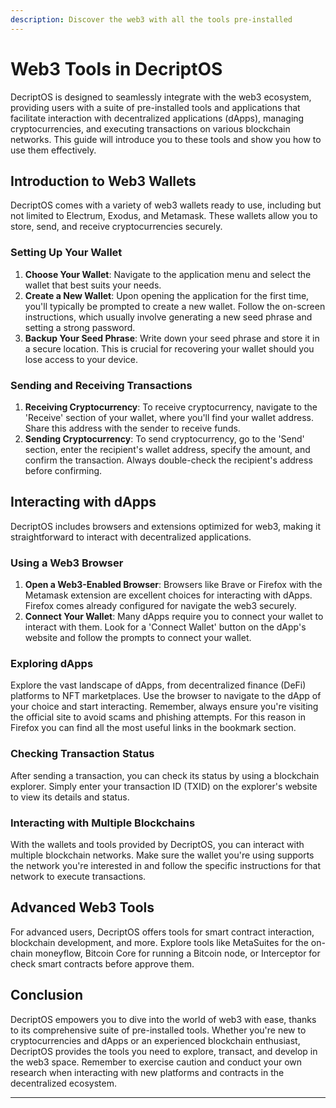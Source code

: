 ```yaml
---
description: Discover the web3 with all the tools pre-installed
---
```


# Web3 Tools in DecriptOS

DecriptOS is designed to seamlessly integrate with the web3 ecosystem, providing users with a suite of pre-installed tools and applications that facilitate interaction with decentralized applications (dApps), managing cryptocurrencies, and executing transactions on various blockchain networks. This guide will introduce you to these tools and show you how to use them effectively.

## Introduction to Web3 Wallets

DecriptOS comes with a variety of web3 wallets ready to use, including but not limited to Electrum, Exodus, and Metamask. These wallets allow you to store, send, and receive cryptocurrencies securely.

### Setting Up Your Wallet

1. **Choose Your Wallet**: Navigate to the application menu and select the wallet that best suits your needs.
2. **Create a New Wallet**: Upon opening the application for the first time, you'll typically be prompted to create a new wallet. Follow the on-screen instructions, which usually involve generating a new seed phrase and setting a strong password.
3. **Backup Your Seed Phrase**: Write down your seed phrase and store it in a secure location. This is crucial for recovering your wallet should you lose access to your device.

### Sending and Receiving Transactions

1. **Receiving Cryptocurrency**: To receive cryptocurrency, navigate to the 'Receive' section of your wallet, where you'll find your wallet address. Share this address with the sender to receive funds.
2. **Sending Cryptocurrency**: To send cryptocurrency, go to the 'Send' section, enter the recipient's wallet address, specify the amount, and confirm the transaction. Always double-check the recipient's address before confirming.

## Interacting with dApps

DecriptOS includes browsers and extensions optimized for web3, making it straightforward to interact with decentralized applications.

### Using a Web3 Browser

1. **Open a Web3-Enabled Browser**: Browsers like Brave or Firefox with the Metamask extension are excellent choices for interacting with dApps. Firefox comes already configured for navigate the web3 securely.
2. **Connect Your Wallet**: Many dApps require you to connect your wallet to interact with them. Look for a 'Connect Wallet' button on the dApp's website and follow the prompts to connect your wallet.

### Exploring dApps

Explore the vast landscape of dApps, from decentralized finance (DeFi) platforms to NFT marketplaces. Use the browser to navigate to the dApp of your choice and start interacting. Remember, always ensure you're visiting the official site to avoid scams and phishing attempts. For this reason in Firefox you can find all the most useful links in the bookmark section.

### Checking Transaction Status

After sending a transaction, you can check its status by using a blockchain explorer. Simply enter your transaction ID (TXID) on the explorer's website to view its details and status.

### Interacting with Multiple Blockchains

With the wallets and tools provided by DecriptOS, you can interact with multiple blockchain networks. Make sure the wallet you're using supports the network you're interested in and follow the specific instructions for that network to execute transactions.

## Advanced Web3 Tools

For advanced users, DecriptOS offers tools for smart contract interaction, blockchain development, and more. Explore tools like MetaSuites for the on-chain moneyflow, Bitcoin Core for running a Bitcoin node, or Interceptor for check smart contracts before approve them.

## Conclusion

DecriptOS empowers you to dive into the world of web3 with ease, thanks to its comprehensive suite of pre-installed tools. Whether you're new to cryptocurrencies and dApps or an experienced blockchain enthusiast, DecriptOS provides the tools you need to explore, transact, and develop in the web3 space. Remember to exercise caution and conduct your own research when interacting with new platforms and contracts in the decentralized ecosystem.

---